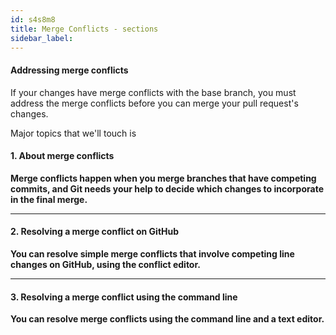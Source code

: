 ```yaml
---
id: s4s8m8
title: Merge Conflicts - sections
sidebar_label:
---
```



#### Addressing merge conflicts

If your changes have merge conflicts with the base branch, you must address the merge conflicts before you can merge your pull request's changes.

<!-- https://help.github.com/en/articles/addressing-merge-conflicts -->

Major topics that we'll touch is

#### 1. About merge conflicts
**Merge conflicts happen when you merge branches that have competing commits, and Git needs your help to decide which changes to incorporate in the final merge.**

<!-- https://help.github.com/en/articles/about-merge-conflicts -->

---

#### 2. Resolving a merge conflict on GitHub
**You can resolve simple merge conflicts that involve competing line changes on GitHub, using the conflict editor.**

<!-- https://help.github.com/en/articles/resolving-a-merge-conflict-on-github -->


---


#### 3. Resolving a merge conflict using the command line
**You can resolve merge conflicts using the command line and a text editor.**

<!-- https://help.github.com/en/articles/resolving-a-merge-conflict-using-the-command-line -->
